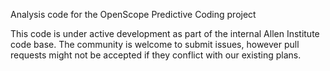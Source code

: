 
Analysis code for the OpenScope Predictive Coding project

This code is under active development as part of the internal Allen Institute code base. The community is welcome to submit issues, however pull requests might not be accepted if they conflict with our existing plans. 

